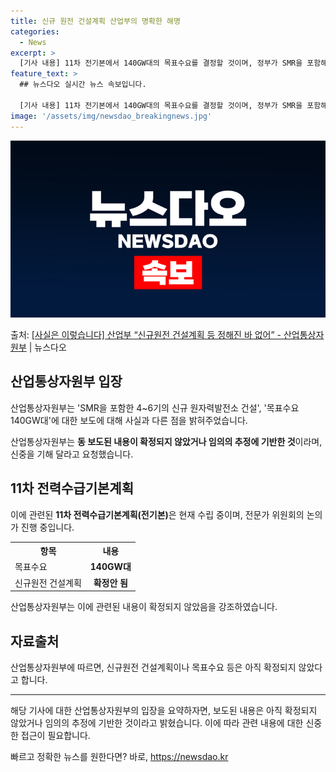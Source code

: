 ```yaml
---
title: 신규 원전 건설계획 산업부의 명확한 해명
categories:
  - News
excerpt: >
  [기사 내용] 11차 전기본에서 140GW대의 목표수요를 결정할 것이며, 정부가 SMR을 포함해 4~6기 내…
feature_text: >
  ## 뉴스다오 실시간 뉴스 속보입니다.

  [기사 내용] 11차 전기본에서 140GW대의 목표수요를 결정할 것이며, 정부가 SMR을 포함해 4~6기 내…
image: '/assets/img/newsdao_breakingnews.jpg'
---
```


![뉴스다오 속보](/assets/img/newsdao_breakingnews.jpg)

<p>출처: <a href="https://newsdao.kr/3881" rel="dofollow">[사실은 이렇습니다] 산업부 “신규원전 건설계획 등 정해진 바 없어” - 산업통상자원부</a> | 뉴스다오</p>

<h2 data-ke-size="size26">산업통상자원부 입장</h2>
산업통상자원부는 'SMR을 포함한 4~6기의 신규 원자력발전소 건설', '목표수요 140GW대'에 대한 보도에 대해 사실과 다른 점을 밝혀주었습니다.

<p data-ke-size="size16">산업통상자원부는 <b>동 보도된 내용이 확정되지 않았거나 임의의 추정에 기반한 것</b>이라며, 신중을 기해 달라고 요청했습니다.</p>

<h2 data-ke-size="size26">11차 전력수급기본계획</h2>
이에 관련된 <b>11차 전력수급기본계획(전기본)</b>은 현재 수립 중이며, 전문가 위원회의 논의가 진행 중입니다.

<table>
  <tr>
    <th>항목</th>
    <th>내용</th>
  </tr>
  <tr>
    <td>목표수요</td>
    <td style="text-align: center; height: 17px;"><b>140GW대</b></td>
  </tr>
  <tr>
    <td>신규원전 건설계획</td>
    <td style="text-align: center; height: 17px;"><b>확정안 됨</b></td>
  </tr>
</table>

<p data-ke-size="size16">산업통상자원부는 이에 관련된 내용이 확정되지 않았음을 강조하였습니다.</p>

<h2 data-ke-size="size26">자료출처</h2>

<p data-ke-size="size16">산업통상자원부에 따르면, 신규원전 건설계획이나 목표수요 등은 아직 확정되지 않았다고 합니다.</p>

<hr>

해당 기사에 대한 산업통상자원부의 입장을 요약하자면, 보도된 내용은 아직 확정되지 않았거나 임의의 추정에 기반한 것이라고 밝혔습니다. 이에 따라 관련 내용에 대한 신중한 접근이 필요합니다. 

빠르고 정확한 뉴스를 원한다면? 바로, <a href="https://newsdao.kr" rel="dofollow">https://newsdao.kr</a>


